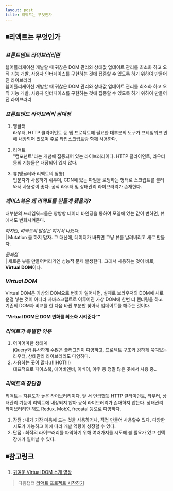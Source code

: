 ```yaml
---
layout: post
title: 리액트는 무엇인가  
---
```


## ◾리액트는 무엇인가  

### ***프론트앤드 라이브러리란***  
웹어플리케이션 개발할 때 귀찮은 DOM 관리와 상태값 업데이트 관리를 최소화 하고 오직 기능 개발, 사용자 인터페이스를 구현하는 것에 집중할 수 있도록 하기 위하여 만들어진 라이브러리  
웹어플리케이션 개발할 때 귀찮은 DOM 관리와 상태값 업데이트 관리를 최소화 하고 오직 기능 개발, 사용자 인터페이스를 구현하는 것에 집중할 수 있도록 하기 위하여 만들어진 라이브러리  

### ***프론트앤드 라이브러리 삼대장***  
1. 앵귤러  
라우터, HTTP 클라이언트 등 웹 프로젝트에 필요한 대부분의 도구가 프레임워크 안에 내장되어 있으며 주로 타입스크립트랑 함께 사용한다.  

2. 리액트  
"컴포넌트"라는 개념에 집중되어 있는 라이브러리이다. HTTP 클라이언트, 라우터 등의 기능들은 내장되어 있지 않다.  

3. 뷰(앵귤러와 리액트의 짬뽕)  
입문자가 사용하기 쉬우며, CDN에 있는 파일을 로딩하는 형태로 스크립트를 불러와서 사용성이 좋다. 공식 라우터 및 상태관리 라이브러리가 존재한다.  

### ***페이스북은 왜 리액트를 만들게 됐을까?***  
대부분의 프레임워크들은 양방향 데이터 바인딩을 통하여 모델에 있는 값이 변하면, 뷰에서도 변화시켜준다.  

*하지만, 리액트의 발상은 여기서 나왔다.*  
| Mutation 을 하지 말자. 그 대신에, 데이터가 바뀌면 그냥 뷰를 날려버리고 새로 만들자.  

*문제점*  
| 새로운 뷰를 만들어버리기엔 성능적 문제 발생한다. 그래서 사용하는 것이 바로, **Virtual DOM**이다.    

### ***Virtual DOM***  
Virtual DOM은 가상의 DOM으로 변화가 일어나면, 실제로 브라우저의 DOM에 새로운걸 넣는 것이 아니라 자바스크립트로 이루어진 가상 DOM에 한번 더 렌더링을 하고 기존의 DOM과 비교를 한 다음 바뀐 부분만 찾아서 업데이트를 해주는 것이다.  

**"Virtual DOM은 DOM 변화를 최소화 시켜준다""**   

### ***리액트가 특별한 이유***
1. 어마어마한 생태계  
jQuery와 유사하게 수많은 플러그인이 다양하고, 프로젝트 구조와 강하게 묶여있는 라우터, 상태관리 라이브러리도 다양하다.  
2. 사용하는 곳이 많다.(!!!HOT!!!)  
대표적으로 페이스북, 에어비앤비, 이베이, 야후 등 정말 많은 곳에서 사용 중..  

### ***리액트의 장단점***  
리액트는 자유도가 높은 라이브러리이다. 앞 서 언급했듯 HTTP 클라이언트, 라우터, 상태관리 기능이 리액트에 내장되지 않아 공식 라이브러리가 존재하지 않는다. 상태관리 라이브러리만 해도 Redux, MobX, frecatal 등으로 다양하다.  

1. 장점 : 내가 가장 마음에 드는 것을 사용하거나, 직접 만들어 사용할수 있다. 다양한 시도가 가능하고 이에 따라 개발 역량이 성장할 수 있다.  
2. 단점 : 최적의 라이브러리를 파악하기 위해 여러가지를 시도해 볼 필요가 있고 선택장애가 일어날 수 있다.  

## ◾참고링크
1. [귀여운 Virtual DOM 소개 영상](https://youtu.be/muc2ZF0QIO4)  

> 다음챕터 [리액트 프로젝트 시작하기](https://wisdompark.github.io/React1)
